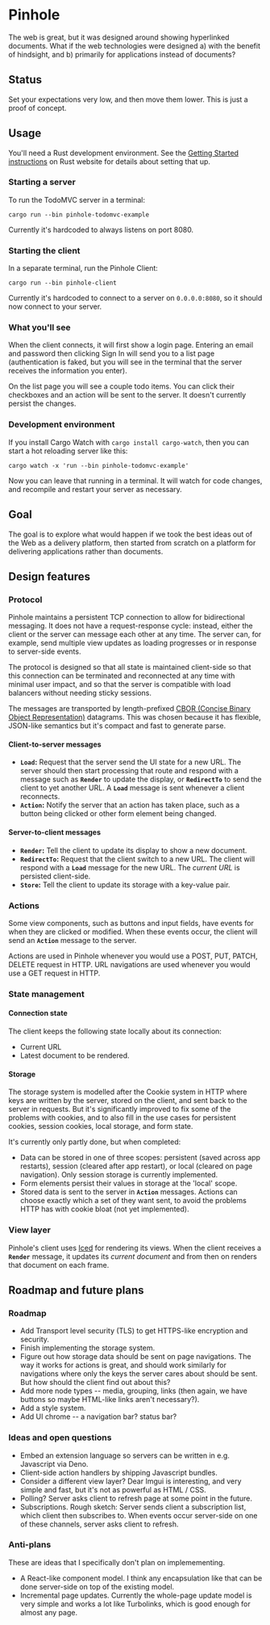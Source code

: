 # Pinhole

The web is great, but it was designed around showing hyperlinked documents. What if the web technologies were designed a) with the benefit of hindsight, and b) primarily for applications instead of documents?

## Status

Set your expectations very low, and then move them lower. This is just a proof of concept.

## Usage

You'll need a Rust development environment. See the [Getting Started instructions](https://www.rust-lang.org/learn/get-started) on Rust website for details about setting that up.


### Starting a server

To run the TodoMVC server in a terminal:

```
cargo run --bin pinhole-todomvc-example
```

Currently it's hardcoded to always listens on port 8080.

### Starting the client

In a separate terminal, run the Pinhole Client:

```
cargo run --bin pinhole-client
```

Currently it's hardcoded to connect to a server on `0.0.0.0:8080`, so it should now connect to your server.

### What you'll see

When the client connects, it will first show a login page. Entering an email and password then clicking Sign In will send you to a list page (authentication is faked, but you will see in the terminal that the server receives the information you enter). 

On the list page you will see a couple todo items. You can click their checkboxes and an action will be sent to the server. It doesn't currently persist the changes.

### Development environment

If you install Cargo Watch with `cargo install cargo-watch`, then you can start a hot reloading server like this:

```
cargo watch -x 'run --bin pinhole-todomvc-example'
```

Now you can leave that running in a terminal. It will watch for code changes, and recompile and restart your server as necessary.

## Goal

The goal is to explore what would happen if we took the best ideas out of the Web as a delivery platform, then started from scratch on a platform for delivering applications rather than documents.

## Design features

### Protocol

Pinhole maintains a persistent TCP connection to allow for bidirectional messaging. It does not have a request-response cycle: instead, either the client or the server can message each other at any time. The server can, for example, send multiple view updates as loading progresses or in response to server-side events.

The protocol is designed so that all state is maintained client-side so that this connection can be terminated and reconnected at any time with minimal user impact, and so that the server is compatible with load balancers without needing sticky sessions. 

The messages are transported by length-prefixed [CBOR (Concise Binary Object Representation)](https://tools.ietf.org/html/rfc7049) datagrams. This was chosen because it has flexible, JSON-like semantics but it's compact and fast to generate parse.

#### Client-to-server messages

* **`Load`:** Request that the server send the UI state for a new URL. The server should then start processing that route and respond with a message such as **`Render`** to update the display, or **`RedirectTo`** to send the client to yet another URL. A **`Load`** message is sent whenever a client reconnects.
* **`Action`:** Notify the server that an action has taken place, such as a button being clicked or other form element being changed.

#### Server-to-client messages

* **`Render`:** Tell the client to update its display to show a new document.
* **`RedirectTo`:** Request that the client switch to a new URL. The client will respond with a **`Load`** message for the new URL. The _current URL_ is persisted client-side.
* **`Store`:** Tell the client to update its storage with a key-value pair.

### Actions

Some view components, such as buttons and input fields, have events for when they are clicked or modified. When these events occur, the client will send an **`Action`** message to the server.

Actions are used in Pinhole whenever you would use a POST, PUT, PATCH, DELETE request in HTTP. URL navigations are used whenever you would use a GET request in HTTP.

### State management

#### Connection state

The client keeps the following state locally about its connection:

* Current URL
* Latest document to be rendered.

#### Storage

The storage system is modelled after the Cookie system in HTTP where keys are written by the server, stored on the client, and sent back to the server in requests. But it's significantly improved to fix some of the problems with cookies, and to also fill in the use cases for persistent cookies, session cookies, local storage, and form state.

It's currently only partly done, but when completed:

* Data can be stored in one of three scopes: persistent (saved across app restarts), session (cleared after app restart), or local (cleared on page navigation). Only session storage is currently implemented.
* Form elements persist their values in storage at the 'local' scope.
* Stored data is sent to the server in **`Action`** messages. Actions can choose exactly which a set of they want sent, to avoid the problems HTTP has with cookie bloat (not yet implemented).

### View layer

Pinhole's client uses [Iced](https://github.com/hecrj/iced) for rendering its views. When the client receives a **`Render`** message, it updates its _current document_ and from then on renders that document on each frame.

## Roadmap and future plans

### Roadmap
* Add Transport level security (TLS) to get HTTPS-like encryption and security.
* Finish implementing the storage system.
* Figure out how storage data should be sent on page navigations. The way it works for actions is great, and should work similarly for navigations where only the keys the server cares about should be sent. But how should the client find out about this?
* Add more node types -- media, grouping, links (then again, we have buttons so maybe HTML-like links aren't necessary?).
* Add a style system.
* Add UI chrome -- a navigation bar? status bar?

### Ideas and open questions
* Embed an extension language so servers can be written in e.g. Javascript via Deno.
* Client-side action handlers by shipping Javascript bundles.
* Consider a different view layer? Dear Imgui is interesting, and very simple and fast, but it's not as powerful as HTML / CSS.
* Polling? Server asks client to refresh page at some point in the future.
* Subscriptions. Rough sketch: Server sends client a subscription list, which client then subscribes to. When events occur server-side on one of these channels, server asks client to refresh.

### Anti-plans
These are ideas that I specifically don't plan on implemementing.

* A React-like component model. I think any encapsulation like that can be done server-side on top of the existing model.
* Incremental page updates. Currently the whole-page update model is very simple and works a lot like Turbolinks, which is good enough for almost any page.
